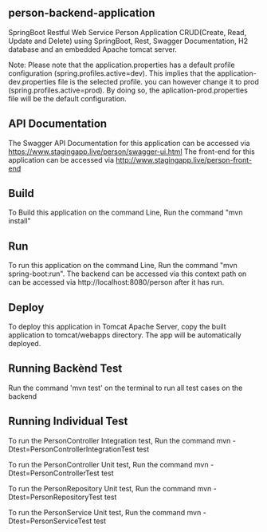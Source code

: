 ## person-backend-application
SpringBoot Restful Web Service Person Application CRUD(Create, Read, Update and Delete) using SpringBoot, Rest, Swagger Documentation, H2 database and an embedded Apache tomcat server.

Note: Please note that the application.properties has a default profile configuration (spring.profiles.active=dev). This implies that the application-dev.properties file is the selected profile. you can however change it to prod (spring.profiles.active=prod). By doing so, the aplication-prod.properties file will be the default configuration.

## API Documentation
The Swagger API Documentation for this application can be accessed via https://www.stagingapp.live/person/swagger-ui.html
The front-end for this application can be accessed via http://www.stagingapp.live/person-front-end

## Build
To Build this application on the command Line, Run the command "mvn install"

## Run
To run this application on the command Line, Run the command "mvn spring-boot:run". The backend can be accessed via this context path on can be accessed via http://localhost:8080/person after  it has run.



## Deploy
To deploy this application in Tomcat Apache Server, copy the built application to tomcat/webapps directory. The app will be automatically deployed.

## Running Backènd Test
Run the command 'mvn test' on the terminal to run all test cases on the backend

## Running Individual Test
To run the PersonController Integration test, Run the command mvn -Dtest=PersonControllerIntegrationTest test

To run the PersonController Unit test, Run the command mvn -Dtest=PersonControllerTest test

To run the PersonRepository Unit test, Run the command mvn -Dtest=PersonRepositoryTest test

To run the PersonService Unit test, Run the command mvn -Dtest=PersonServiceTest test


